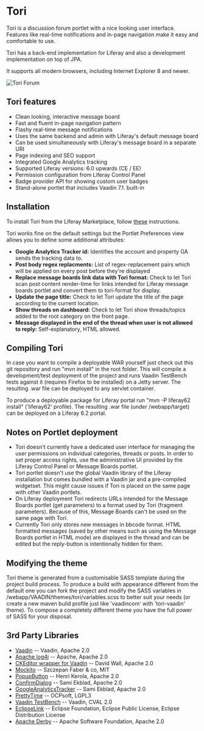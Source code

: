 # Tori

Tori is a discussion forum portlet with a nice looking user interface. Features like real-time notifications and in-page navigation make it easy and comfortable to use. 

Tori has a back-end implementation for Liferay and also a development implementation on top of JPA.

It supports all modern browsers, including Internet Explorer 8 and newer.

![Tori Forum](https://vaadin.com/image/image_gallery?uuid=d1506121-5b14-4280-b2d2-8ae8a77ee8d5&groupId=10187&t=1396271871890)

## Tori features

* Clean looking, interactive message board
* Fast and fluent in-page navigation pattern
* Flashy real-time message notifications
* Uses the same backend and admin with Liferay's default message board
* Can be used simultaneously with Liferay's message board in a separate URI
* Page indexing and SEO support 
* Integrated Google Analytics tracking
* Supported Liferay versions: 6.0 upwards (CE / EE)
* Permission configuration from Liferay Control Panel
* Badge provider API for showing custom user badges
* Stand-alone portlet that includes Vaadin 7.1. built-in

## Installation

To install Tori from the Liferay Marketplace, follow [these](https://www.liferay.com/documentation/liferay-portal/6.2/user-guide/-/ai/downloading-and-installing-apps-liferay-portal-6-2-user-guide-14-en) instructions.

Tori works fine on the default settings but the Portlet Preferences view allows you to define some additional attributes:

 * **Google Analytics Tracker id:** Identifies the account and property GA sends the tracking data to.
 * **Post body regex replacments:** List of regex-replacement pairs which will be applied on every post before they're displayed
 * **Replace message boards link data with Tori format:** Check to let Tori scan post content render-time for links intended for Liferay message boards portlet and convert them to tori-format for display.
 * **Update the page title:** Check to let Tori update the title of the page according to the current location.
 * **Show threads on dashboard:** Check to let Tori show threads/topics added to the root category on the front page.
 * **Message displayed in the end of the thread when user is not allowed to reply:** Self-explanatory, HTML allowed.

## Compiling Tori

In case you want to compile a deployable WAR yourself just check out this git repository and run "mvn install" in the root folder. This will compile a development/test deployment of the project and runs Vaadin TestBench tests against it (requires Firefox to be installed) on a Jetty server. The resulting .war file can be deployed to any servlet container.

To produce a deployable package for Liferay portal run "mvn -P liferay62 install" ('liferay62' profile). The resulting .war file (under /webapp/target) can be deployed on a Liferay 6.2 portal.

## Notes on Portlet deployment

 * Tori doesn't currently have a dedicated user interface for managing the user permissions on individual categories, threads or posts. In order to set proper access rights, use the administrative UI provided by the Liferay Control Panel or Message Boards portlet.
 * Tori portlet doesn't use the global Vaadin library of the Liferay installation but comes bundled with a Vaadin jar and a pre-compiled widgetset. This might cause issues if Tori is placed on the same page with other Vaadin portlets.
 * On Liferay deployment Tori redirects URLs intended for the Message Boards portlet (get parameters) to a format used by Tori (fragment parameters). Because of this, Message Boards can't be used on the same page with Tori.
 * Currently Tori only stores new messages in bbcode format. HTML formatted messages (saved by other means such as using the Message Boards portlet in HTML mode) are displayed in the thread and can be edited but the reply-button is intentionally hidden for them.

## Modifying the theme

Tori theme is generated from a customisable SASS template during the project build process. To produce a build with appearance different from the default one you can fork the project and modify the SASS variables in /webapp/VAADIN/themes/tori/variables.scss to better suit your needs (or create a new maven build profile just like 'vaadincom' with 'tori-vaadin' theme). To compose a completely different theme you have the full power of SASS for your disposal.

## 3rd Party Libraries

 * [Vaadin](https://vaadin.com/home) -- Vaadin, Apache 2.0
 * [Apache log4j](http://logging.apache.org/log4j/1.2/) -- Apache, Apache 2.0
 * [CKEditor wrapper for Vaadin](http://vaadin.com/addon/ckeditor-wrapper-for-vaadin) -- David Wall, Apache 2.0
 * [Mockito](http://code.google.com/p/mockito/) -- Szczepan Faber & co, MIT
 * [PopupButton](http://vaadin.com/addon/popupbutton) -- Henri Kerola, Apache 2.0
 * [ConfirmDialog](http://vaadin.com/addon/confirmdialog) -- Sami Ekblad, Apache 2.0
 * [GoogleAnalyticsTracker](http://vaadin.com/addon/googleanalyticstracker) -- Sami Ekblad, Apache 2.0
 * [PrettyTime](http://ocpsoft.com/prettytime/) -- OCPsoft, LGPL3
 * [Vaadin TestBench](https://vaadin.com/home) -- Vaadin, CVAL 2.0
 * [EclipseLink](https://www.eclipse.org/eclipselink/) -- Eclipse Foundation, Eclipse Public License, Eclipse Distribution License
 * [Apache Derby](http://db.apache.org/derby/) -- Apache Software Foundation, Apache 2.0